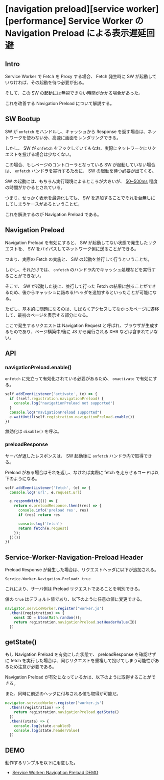 # [navigation preload][service worker][performance] Service Worker の Navigation Preload による表示遅延回避

## Intro

Service Worker で Fetch を Proxy する場合、 Fetch 発生時に SW が起動していなければ、その起動を待つ必要が出る。

そして、この SW の起動には無視できない時間がかかる場合があった。

これを改善する Navigation Preload について解説する。


## SW Bootup

SW が `onfetch` をハンドルし、キャッシュから Response を返す場合は、ネットワークを使わない分、高速に画面をレンダリングできる。

しかし、 SW が `onfetch` をフックしていてもなお、実際にネットワークにリクエストを投げる場合は少なくない。

この場合、もしページのコントローラとなっている SW が起動していない場合は、 `onfetch` ハンドラを実行するために、 SW の起動を待つ必要が出てくる。

SW の起動には、もちろん実行環境によるところが大きいが、 [50~500ms](https://developers.google.com/web/updates/2017/02/navigation-preload) 程度の時間がかかるとされている。

つまり、せっかく表示を最適化しても、 SW を追加することでそれを台無しにしてしまうケースがあるということだ。

これを解決するのが Navigation Preload である。


## Navigation Preload

Navigation Preload を有効にすると、 SW が起動してない状態で発生したリクエストを、 SW をバイパスしてネットワーク側に送ることができる。

つまり、実際の Fetch の実施と、 SW の起動を並行して行うということだ。

しかし、それだけでは、 `onfetch` のハンドラ内でキャッシュ処理などを実行することができない。

そこで、 SW が起動した後に、並行して行った Fetch の結果に触ることができるため、後からキャッシュに詰める/ヘッダを追加するといったことが可能になる。

ただし、基本的に問題になるのは、しばらくアクセスしてなかったページに遷移して、最初のページを表示する部分になる。

ここで発生するリクエストは Navigation Request と呼ばれ、ブラウザが生成するものであり、ページ構築中/後に JS から発行される XHR などは含まれていない。


## API


### navigationPreload.enable()

`onfetch` に先立って有効化されている必要があるため、 `onactivate` で有効にする。


```js
self.addEventListener('activate', (e) => {
  if (!self.registration.navigationPreload) {
    console.log("navigationPreload not supported")
  }
  console.log("navigationPreload supported")
  e.waitUntil(self.registration.navigationPreload.enable())
})
```

無効化は `disable()` を呼ぶ。


### preloadResponse

サーバが返したレスポンスは、 SW 起動後に `onfetch` ハンドラ内で取得できる。

Preload がある場合はそれを返し、なければ実際に fetch を走らせるコードは以下のようになる。


```js
self.addEventListener('fetch', (e) => {
  console.log('url', e.request.url)

  e.respondWith((() => {
    return e.preloadResponse.then((res) => {
      console.info('preload res', res)
      if (res) return res

      console.log('fetch')
      return fetch(e.request)
    });
  })())
})
```


## Service-Worker-Navigation-Preload Header

Preload Response が発生した場合は、リクエストヘッダに以下が追加される。


```http
Service-Worker-Navigation-Preload: true
```

これにより、サーバ側は Preload リクエストであることを判別できる。

値の `true` はデフォルト値であり、以下のように任意の値に変更できる。


```js
navigator.serviceWorker.register('worker.js')
  .then((registration) => {
    const ID = btoa(Math.random());
    return registration.navigationPreload.setHeaderValue(ID)
  })
```


## getState()

もし Navigation Preload を有効にした状態で、 preloadResponse を確認せずに fetch を実行した場合は、同じリクエストを重複して投げてしまう可能性があるため注意が必要である。

Navigation Preload が有効になっているかは、以下のように取得することができる。

また、同時に前述のヘッダに付与される値も取得が可能だ。


```js
navigator.serviceWorker.register('worker.js')
  .then((registration) => {
    return registration.navigationPreload.getState()
  })
  .then((state) => {
    console.log(state.enabled)
    console.log(state.headerValue)
  })
```


## DEMO

動作するサンプルを以下に用意した。

- [Service Worker: Navigation Preload DEMO](https://labs.jxck.io/service-worker/navigation-preload/)
